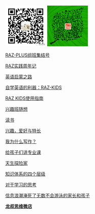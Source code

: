 ![](https://raw.githubusercontent.com/lssw/lssw.github.io/master/lssw_new.jpg) 
![](https://raw.githubusercontent.com/lssw/lssw.github.io/master/longshu_new.jpg)

[RAZ-PLUS组班集结号](https://mp.weixin.qq.com/s?__biz=MzIxMjMyNzczMQ==&mid=2247484374&idx=1&sn=a7396718df574eb5892ca90b4bf12d1c&chksm=97468f8aa031069cf15f9cd4f04eab870e0246074739c417772bdb97fadee14b31761d4ebc36&token=1940656383&lang=zh_CN#rd "RAZ-PLUS组班集结号")

[RAZ实践周年记](https://mp.weixin.qq.com/s?__biz=MzIxMjMyNzczMQ==&mid=2247484369&idx=1&sn=522b81279d4d0d8447f7762f700b2e69&chksm=97468f8da031069ba21edd4d2dfa9d9b944ae4d8cfbb614a7493851d7f4124b9a175023c6f51&token=1940656383&lang=zh_CN#rd "RAZ实践周年记")

[英语启蒙之路](https://mp.weixin.qq.com/s?__biz=MzIxMjMyNzczMQ==&mid=2247484141&idx=1&sn=84b8e32f44e43557db6048085d0f6d29&chksm=97468eb1a03107a79730b80a2ed870701b97ae8247c14632744a81e1c64781187a6eb36a81ee&token=1940656383&lang=zh_CN#rd "英语启蒙之路")

[自学英语的利器：RAZ-KIDS](https://mp.weixin.qq.com/s?__biz=MzIxMjMyNzczMQ==&mid=2247483870&idx=1&sn=11d44f8eabc239ad0b8ca0d8baa3e342&chksm=97468d82a0310494ad006e2770e9d426e160868ece0e44407e145f77d3a7eda5ba6d9701e492&token=1940656383&lang=zh_CN#rd "自学英语的利器：RAZ-KIDS")

[RAZ KIDS使用指南](https://mp.weixin.qq.com/s?__biz=MzIxMjMyNzczMQ==&mid=2247483870&idx=2&sn=6c2c3f567626022d967435809f177854&chksm=97468d82a0310494818319cf979cb9bbc07c725d09e5d76e1c02faeded919e912b8e137f3c67&token=1940656383&lang=zh_CN#rd "RAZ KIDS使用指南")

[兴趣班随想](https://mp.weixin.qq.com/s?__biz=MzIxMjMyNzczMQ==&mid=2247483927&idx=2&sn=f77bbd32b41b84084f4469241f0fd389&chksm=97468e4ba031075df5b173f0bb8ff2a3a809681836ac2571876943fdbe407e8e44eeb3bce7b5&token=1940656383&lang=zh_CN#rd "兴趣班随想")

[读书](https://mp.weixin.qq.com/s?__biz=MzIxMjMyNzczMQ==&mid=2247483795&idx=1&sn=c8a72d81263eeaf83e5ca85411237184&chksm=97468dcfa03104d9b33f90ffbd40ae02ee99a76142d742e8c4d6a17340cdbd1fe6b23092a3b3&token=1940656383&lang=zh_CN#rd "读书")

[兴趣，爱好与特长](https://mp.weixin.qq.com/s?__biz=MzIxMjMyNzczMQ==&mid=2247483710&idx=1&sn=2237de18edd6a57b0de2340b99b3a6af&chksm=97468d62a0310474f5ccc3ca3e13344b94879fb6b526ba28f3ee3c4bcbc9f0f798a5d9737828&token=1940656383&lang=zh_CN#rd "兴趣，爱好与特长")

[我为什么写作？](https://mp.weixin.qq.com/s?__biz=MzIxMjMyNzczMQ==&mid=2247484349&idx=1&sn=820434e9e69e39ce144a856418919ebc&chksm=97468fe1a03106f7bea87d73511fbc4f03dc7e18970844404c31de4101b35d9bc6ecd2f9a43b&token=1940656383&lang=zh_CN#rd "我为什么写作？")

[给孩子们讲专业课](https://mp.weixin.qq.com/s?__biz=MzIxMjMyNzczMQ==&mid=2247484304&idx=1&sn=5cdb9b3cd5c47f3474c62d5ead84cbdf&chksm=97468fcca03106da3e33f5fc206711461bfa5267b69bae1092da88704ac84fdbe8684ce4a154&token=1940656383&lang=zh_CN#rd "给孩子们讲专业课")

[天生探险家](https://mp.weixin.qq.com/s?__biz=MzIxMjMyNzczMQ==&mid=2247483670&idx=1&sn=1c933a7ac35ebdaf8307769602afac41&chksm=97468d4aa031045c9f4083ad19679f32dd0726a85ae92f004fe3c9c4dc79f3fd894b32bc0aee&token=1940656383&lang=zh_CN#rd "天生探险家")

[知识体系的四个层级](https://mp.weixin.qq.com/s?__biz=MzIxMjMyNzczMQ==&mid=2247484285&idx=1&sn=343f033580ef8286a3f524b5d9133c85&chksm=97468f21a03106372d26513e1d4abdbe66db4577c9627e025e9a57923864f6ac32ac6f1d566f&token=1940656383&lang=zh_CN#rd "知识体系的四个层级")

[对于学习的思考](https://mp.weixin.qq.com/s?__biz=MzIxMjMyNzczMQ==&mid=2247484289&idx=1&sn=fa959dd064d4a4ab2de548fe32748261&chksm=97468fdda03106cb076f18e026d9cbb9c41c8ac78178cfd4e73917986733151bd9cf823c0356&token=1940656383&lang=zh_CN#rd "对于学习的思考")

[信息浪潮淹死了无数不会游泳的家长和孩子](https://mp.weixin.qq.com/s?__biz=MzIxMjMyNzczMQ==&mid=2247484366&idx=1&sn=56b9c16654f48966430b450a5797ab66&chksm=97468f92a031068421c7b5fd60d9963a2c6180b2aa3aebb075b7ec1ee3d8c5e5c40e598caec5&token=1940656383&lang=zh_CN#rd "信息浪潮淹死了无数不会游泳的家长和孩子")

[**龙叔思维微店**](https://weidian.com/?userid=207170441) 
